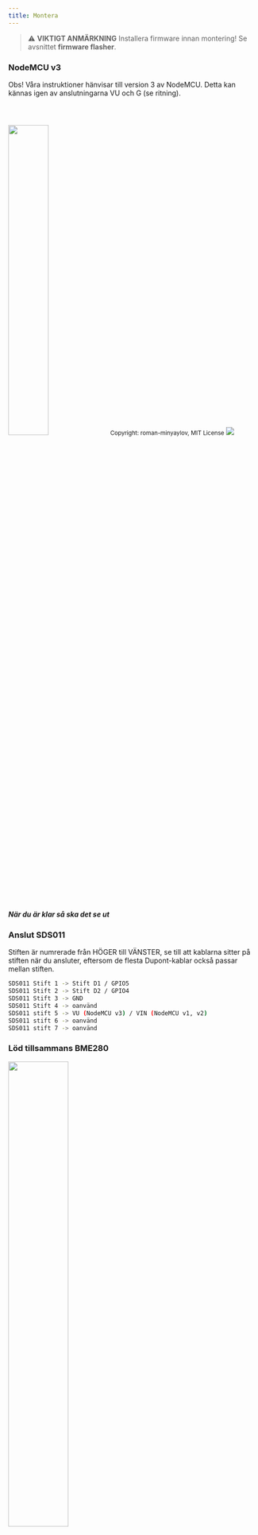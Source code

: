 ```yaml
---
title: Montera
---
```


> ⚠️ **VIKTIGT ANMÄRKNING** Installera firmware innan montering! Se avsnittet __firmware flasher__.

### NodeMCU v3
Obs! Våra instruktioner hänvisar till version 3 av NodeMCU. Detta kan kännas igen av anslutningarna VU och G (se ritning).

<img src="../docs/airrohr/airrohr-wiring-sds011-bme280.jpg" style="width:40%; margin-top: 3em"/>
<small>Copyright: roman-minyaylov, MIT License</small>


<img src="../docs/airrohr/nodemcu-v3-bme280.jpeg" style="margin-top: 1em"/>

##### När du är klar så ska det se ut

### Anslut SDS011
Stiften är numrerade från HÖGER till VÄNSTER, se till att kablarna sitter på stiften när du ansluter, eftersom de flesta Dupont-kablar också passar mellan stiften.
```bash
SDS011 Stift 1 -> Stift D1 / GPIO5
SDS011 Stift 2 -> Stift D2 / GPIO4
SDS011 Stift 3 -> GND
SDS011 Stift 4 -> oanvänd
SDS011 stift 5 -> VU (NodeMCU v3) / VIN (NodeMCU v1, v2)
SDS011 stift 6 -> oanvänd
SDS011 stift 7 -> oanvänd
```

### Löd tillsammans BME280
<img src="../docs/airrohr/solder-a-bme-280.jpeg" style="width:49%; padding-right: 0.5em" class="items-center"/>
<img src="../docs/airrohr/solder-bme-280.jpeg" style="width:49%;">

Anslut stifthuvudet med BME280-kortet. Löd det från baksidan. Avstånden mellan stiften är mycket små så var tålamod och försiktig.

Tricket är att sätta lödkolvspetsen på stiftet, värma upp det lite och applicera sedan lödet lätt.


### Anslut BME280
Pins är numrerade från VÄNSTER till HÖGER.
```bash
VIN -> Stift 3V3 (3.3V)
GND-> GND / G
SDA -> PIN D3
SCL -> Stift D4
```

### Fäst allt ihop

##### Knyt ihop NodeMCU och SDS011
<img src="../docs/airrohr/tie-air-quality-sensor-together.jpeg"/>
Använd en buntband för att länka NodeMCU (ESP8266) och SDS011-sensorn så att Wifi-antennen pekar bort från sensorn

##### Anslut flexibelt rör
<img src="../docs/airrohr/sds011-with-tube.jpeg" style="width:49%; padding-right: 0.5em"/>
<img src="../docs/airrohr/bme280-tied-to-tube.jpeg" style="width:49%;">
 
* anslut det flexibla röret till SDS011-sensorn
* Använd en annan buntband för att fästa BME280-temperatursensorn till röret
* För USB-kabeln genom röret. Montera SDS011 med NodeMCU vänd uppåt och fläkten vänd mot botten

 
##### Skjut in sensorn i röret
* Skjut in delarna i röret så att det fastnar inuti
* USB-kabel, flexibelt rör och BME280 ska se ut ur rörets ände
* Skjut det andra röret på det första.

<img src="../docs/airrohr/sds011-jammed-into-tube.jpeg"/>

##### Efterbehandling
* Placera temperaturgivaren på det flexibla röret så att det ligger på rörets kant.
* Klipp av det flexibla röret i slutet av röret
* Valfritt: du kan täcka rörets öppna ändar med ett fint nät. Så luft kan cirkulera men insekter stannar utanför
 
<img src="../docs/airrohr/position-bme280.jpeg"/>
